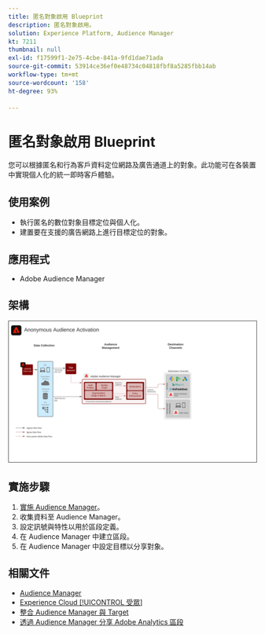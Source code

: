 ```yaml
---
title: 匿名對象啟用 Blueprint
description: 匿名對象啟用。
solution: Experience Platform, Audience Manager
kt: 7211
thumbnail: null
exl-id: f17599f1-2e75-4cbe-841a-9fd1dae71ada
source-git-commit: 53914ce36ef0e48734c04818fbf8a5285fbb14ab
workflow-type: tm+mt
source-wordcount: '158'
ht-degree: 93%

---
```


# 匿名對象啟用 Blueprint

您可以根據匿名和行為客戶資料定位網路及廣告通道上的對象。此功能可在各裝置中實現個人化的統一即時客戶體驗。

## 使用案例

* 執行匿名的數位對象目標定位與個人化。
* 建置要在支援的廣告網路上進行目標定位的對象。

## 應用程式

* Adobe Audience Manager

## 架構

<img src="assets/anonymous_activation.svg" alt="匿名對象啟用 Blueprint 的參考架構" style="border:1px solid #4a4a4a" />

## 實施步驟

<!-- These steps should link to help. -->

1. [實施 Audience Manager](https://experienceleague.adobe.com/docs/audience-manager/user-guide/implementation-integration-guides/implement-audience-manager.html?lang=en#implementation-integration-guides)。
1. 收集資料至 Audience Manager。
1. 設定訊號與特性以用於區段定義。
1. 在 Audience Manager 中建立區段。
1. 在 Audience Manager 中設定目標以分享對象。

## 相關文件

* [Audience Manager](https://experienceleague.adobe.com/docs/audience-manager.html?lang=zh-Hant)
* [Experience Cloud [!UICONTROL 受眾]](https://experienceleague.adobe.com/docs/core-services/interface/audiences/audience-library.html?lang=zh-Hant)
* [整合 Audience Manager 與 Target](https://experienceleague.adobe.com/docs/audience-manager/user-guide/implementation-integration-guides/integration-other-solutions/aam-target-integration.html?lang=zh-Hant)
* [透過 Audience Manager 分享 Adobe Analytics 區段](https://experienceleague.adobe.com/docs/analytics/components/segmentation/segmentation-workflow/seg-publish.html?lang=zh-Hant)
